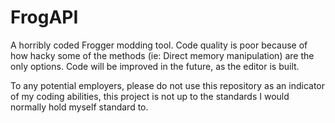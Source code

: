 # FrogAPI
A horribly coded Frogger modding tool. Code quality is poor because of how hacky some of the methods (ie: Direct memory manipulation) are the only options.
Code will be improved in the future, as the editor is built.

To any potential employers, please do not use this repository as an indicator of my coding abilities, this project is not up to the standards I would normally hold myself standard to.
